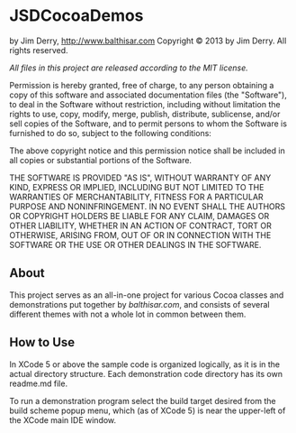 JSDCocoaDemos
=============

by Jim Derry, <http://www.balthisar.com>
Copyright © 2013 by Jim Derry. All rights reserved.

*All files in this project are released according to the MIT license.*

Permission is hereby granted, free of charge, to any person
obtaining a copy of this software and associated documentation
files (the "Software"), to deal in the Software without
restriction, including without limitation the rights to use,
copy, modify, merge, publish, distribute, sublicense, and/or sell
copies of the Software, and to permit persons to whom the
Software is furnished to do so, subject to the following
conditions:

The above copyright notice and this permission notice shall be
included in all copies or substantial portions of the Software.

THE SOFTWARE IS PROVIDED "AS IS", WITHOUT WARRANTY OF ANY KIND,
EXPRESS OR IMPLIED, INCLUDING BUT NOT LIMITED TO THE WARRANTIES
OF MERCHANTABILITY, FITNESS FOR A PARTICULAR PURPOSE AND
NONINFRINGEMENT. IN NO EVENT SHALL THE AUTHORS OR COPYRIGHT
HOLDERS BE LIABLE FOR ANY CLAIM, DAMAGES OR OTHER LIABILITY,
WHETHER IN AN ACTION OF CONTRACT, TORT OR OTHERWISE, ARISING
FROM, OUT OF OR IN CONNECTION WITH THE SOFTWARE OR THE USE OR
OTHER DEALINGS IN THE SOFTWARE.


About
-----
This project serves as an all-in-one project for various Cocoa classes and demonstrations put together by *balthisar.com*, and consists of several different themes with not a whole lot in common between them.

How to Use
----------
In XCode 5 or above the sample code is organized logically, as it is in the actual directory structure. Each demonstration code directory has its own readme.md file.

To run a demonstration program select the build target desired from the build scheme popup menu, which (as of XCode 5) is near the upper-left of the XCode main IDE window.
